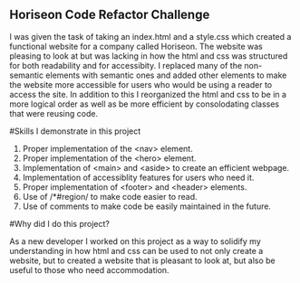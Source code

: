 ## Horiseon Code Refactor Challenge

I was given the task of taking an index.html and a style.css which created a functional website for a company called Horiseon.  The website was pleasing to look at but was lacking in how the html and css was structured for both readability and for accessibity.  I replaced many of the non-semantic elements with semantic ones and added other elements to make the website more accessible for users who would be using a reader to access the site.  In addition to this I reorganized the html and css to be in a more logical order as well as be more efficient by consolodating classes that were reusing code.

#Skills I demonstrate in this project

  1. Proper implementation of the \<nav> element.
  2. Proper implementation of the \<hero> element.
  3. Implementation of \<main> and \<aside> to create an efficient webpage.
  4. Implementation of accessiblity features for users who need it.
  5. Proper implementation of \<footer> and \<header> elements.
  6. Use of \/*#region/ to make code easier to read.
  7. Use of comments to make code be easily maintained in the future.
  
  
 #Why did I do this project?
  
  As a new developer I worked on this project as a way to solidify my understanding in how html and css can be used to not only create a website, but to created a website that is pleasant to look at, but also be useful to those who need accommodation.

